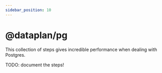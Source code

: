 ```yaml
---
sidebar_position: 10
---
```


# @dataplan/pg

This collection of steps gives incredible performance when dealing with
Postgres.

TODO: document the steps!
